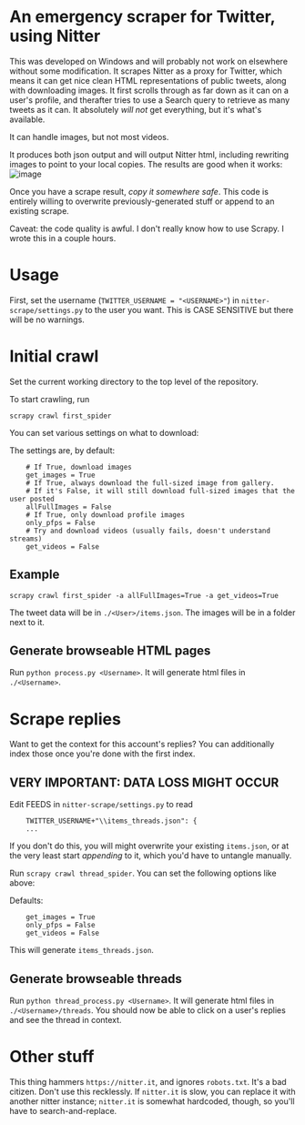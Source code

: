 # An emergency scraper for Twitter, using Nitter
 
This was developed on Windows and will probably not work on elsewhere without some modification. It scrapes Nitter as a proxy for Twitter, which means it can get nice clean HTML representations of public tweets, along with downloading images. It first scrolls through as far down as it can on a user's profile, and therafter tries to use a Search query to retrieve as many tweets as it can. It absolutely *will not* get everything, but it's what's available. 

It can handle images, but not most videos. 

It produces both json output and will output Nitter html, including rewriting images to point to your local copies. The results are good when it works:
![image](https://user-images.githubusercontent.com/5290850/202627882-3fb85a04-9820-4527-8d3e-d691da0fb958.png)

Once you have a scrape result, *copy it somewhere safe*. This code is entirely willing to overwrite previously-generated stuff or append to an existing scrape.

Caveat: the code quality is awful. I don't really know how to use Scrapy. I wrote this in a couple hours. 

# Usage

First, set the username (`TWITTER_USERNAME = "<USERNAME>"`) in `nitter-scrape/settings.py` to the user you want. This is CASE SENSITIVE but there will be no warnings. 

# Initial crawl
Set the current working directory to the top level of the repository.

To start crawling, run

`scrapy crawl first_spider`

You can set various settings on what to download:

The settings are, by default:
```
	# If True, download images
    get_images = True 
	# If True, always download the full-sized image from gallery.
	# If it's False, it will still download full-sized images that the user posted
    allFullImages = False 
	# If True, only download profile images
    only_pfps = False 
	# Try and download videos (usually fails, doesn't understand streams)
    get_videos = False 
```
## Example
`scrapy crawl first_spider -a allFullImages=True -a get_videos=True`

The tweet data will be in `./<User>/items.json`. The images will be in a folder next to it.

## Generate browseable HTML pages

Run `python process.py <Username>`. It will generate html files in `./<Username>`.

# Scrape replies

Want to get the context for this account's replies? You can additionally index those once you're done with the first index.

## VERY IMPORTANT: DATA LOSS MIGHT OCCUR

Edit FEEDS in `nitter-scrape/settings.py` to read

```FEEDS = {
    TWITTER_USERNAME+"\\items_threads.json": {
	...
```
If you don't do this, you will might overwrite your existing `items.json`, or at the very least start *appending* to it, which you'd have to untangle manually.

Run `scrapy crawl thread_spider`. You can set the following options like above:

Defaults:
```
    get_images = True
    only_pfps = False
    get_videos = False
```

This will generate `items_threads.json`.

## Generate browseable threads

Run `python thread_process.py <Username>`. It will generate html files in `./<Username>/threads`. You should now be able to click on a user's replies and see the thread in context.


# Other stuff

This thing hammers `https://nitter.it`, and ignores `robots.txt`. It's a bad citizen. Don't use this recklessly. If `nitter.it` is slow, you can replace it with another nitter instance; `nitter.it` is somewhat hardcoded, though, so you'll have to search-and-replace.
